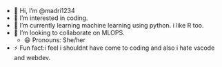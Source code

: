 - 👋 Hi, I’m @madri1234
- 👀 I’m interested in coding.
- 🌱 I’m currently learning machine learning using python. i like R too.
- 💞️ I’m looking to collaborate on MLOPS.
  - 😄 Pronouns: She/her
- ⚡ Fun fact:i feel i shouldnt have come to coding and also i hate vscode and webdev. 

<!---
madri1234/madri1234 is a ✨ special ✨ repository because its `README.md` (this file) appears on your GitHub profile.
You can click the Preview link to take a look at your changes.
--->
